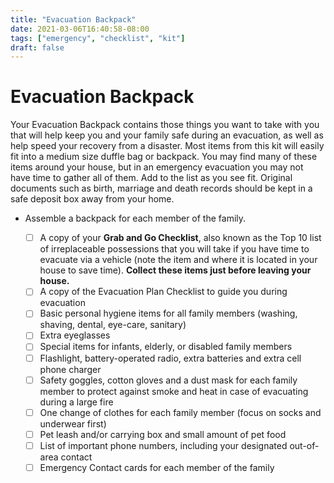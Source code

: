```yaml
---
title: "Evacuation Backpack"
date: 2021-03-06T16:40:58-08:00
tags: ["emergency", "checklist", "kit"]
draft: false
---
```

# Evacuation Backpack

Your Evacuation Backpack contains those things you want to take with you that will help keep you and your family safe during an evacuation, as well as help speed your recovery from a disaster. Most items from this kit will easily fit into a medium size duffle bag or backpack. You may find many of these items around your house, but in an emergency evacuation you may not have time to gather all of them. Add to the list as you see fit. Original documents such as birth, marriage and death records should be kept in a safe deposit box away from your home.

- Assemble a backpack for each member of the family.

    - [ ]  A copy of your **Grab and Go Checklist**, also known as the Top 10 list of irreplaceable possessions that you will take if you have time to evacuate via a vehicle (note the item and where it is located in your house to save time).
    **Collect these items just before leaving your house.**
    - [ ]  A copy of the Evacuation Plan Checklist to guide you during evacuation
    - [ ]  Basic personal hygiene items for all family members (washing, shaving, dental, eye-care,
    sanitary)
    - [ ]  Extra eyeglasses
    - [ ]  Special items for infants, elderly, or disabled family members
    - [ ]  Flashlight, battery-operated radio, extra batteries and extra cell phone charger
    - [ ]  Safety goggles, cotton gloves and a dust mask for each family member to protect against smoke and heat in case of evacuating during a large fire
    - [ ]  One change of clothes for each family member (focus on socks and underwear first)
    - [ ]  Pet leash and/or carrying box and small amount of pet food
    - [ ]  List of important phone numbers, including your designated out-of-area contact
    - [ ]  Emergency Contact cards for each member of the family